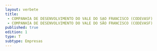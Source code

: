 ```yaml
---
layout: verbete
title:
 - COMPANHIA DE DESENVOLVIMENTO DO VALE DO SAO FRANCISCO (CODEVASF)
 - COMPANHIA DE DESENVOLVIMENTO DO VALE DO SÃO FRANCISCO (CODEVASF)
published: true
edition: 1  
type: T
subtype: Empresas
---
```


